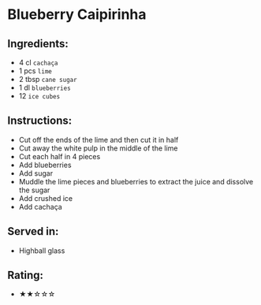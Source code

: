 # Blueberry Caipirinha

## Ingredients:
- 4 cl `cachaça`
- 1 pcs `lime`
- 2 tbsp `cane sugar`
- 1 dl `blueberries`
- 12 `ice cubes`

## Instructions:
- Cut off the ends of the lime and then cut it in half
- Cut away the white pulp in the middle of the lime
- Cut each half in 4 pieces  
- Add blueberries
- Add sugar
- Muddle the lime pieces and blueberries to extract the juice and dissolve the sugar
- Add crushed ice
- Add cachaça

## Served in:
- Highball glass

## Rating:
- ★★☆☆☆